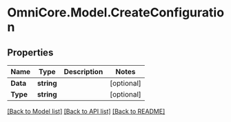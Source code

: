 # OmniCore.Model.CreateConfiguration

## Properties

Name | Type | Description | Notes
------------ | ------------- | ------------- | -------------
**Data** | **string** |  | [optional] 
**Type** | **string** |  | [optional] 

[[Back to Model list]](../README.md#documentation-for-models) [[Back to API list]](../README.md#documentation-for-api-endpoints) [[Back to README]](../README.md)

